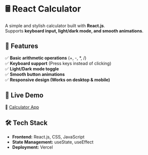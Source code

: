 # 🖩 React Calculator

A simple and stylish calculator built with **React.js**.  
Supports **keyboard input, light/dark mode, and smooth animations**.

## 🌟 Features
✅ **Basic arithmetic operations** (+, -, *, /)  
✅ **Keyboard support** (Press keys instead of clicking)  
✅ **Light/Dark mode toggle**  
✅ **Smooth button animations**  
✅ **Responsive design (Works on desktop & mobile)**  

## 🚀 Live Demo
🔗 [Calculator App](https://calculator-app2025.vercel.app)

## 🛠 Tech Stack
- **Frontend:** React.js, CSS, JavaScript  
- **State Management:** useState, useEffect  
- **Deployment:** Vercel  
